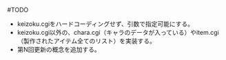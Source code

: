 #TODO

- keizoku.cgiをハードコーディングせず、引数で指定可能にする。
- keizoku.cgi以外の、chara.cgi（キャラのデータが入っている）やitem.cgi（製作されたアイテム全てのリスト）を実装する。
- 第N回更新の概念を追加する。